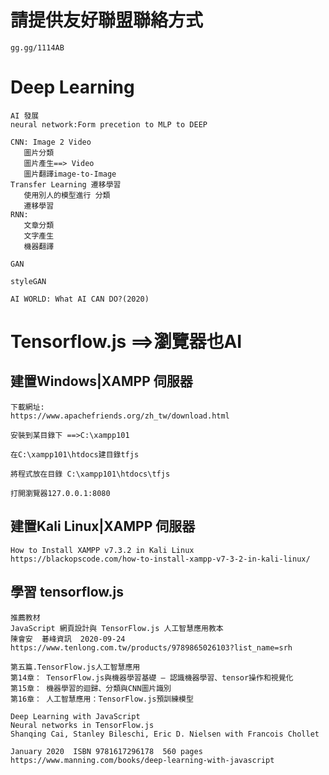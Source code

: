 # 請提供友好聯盟聯絡方式
```
gg.gg/1114AB
```


# Deep Learning
```
AI 發展
neural network:Form precetion to MLP to DEEP

CNN: Image 2 Video
   圖片分類
   圖片產生==> Video
   圖片翻譯image-to-Image 
Transfer Learning 遷移學習
   使用別人的模型進行 分類
   遷移學習
RNN:
   文章分類
   文字產生
   機器翻譯
```
```
GAN

styleGAN

AI WORLD: What AI CAN DO?(2020)
```

# Tensorflow.js ==>瀏覽器也AI
## 建置Windows|XAMPP 伺服器
```
下載網址:
https://www.apachefriends.org/zh_tw/download.html

安裝到某目錄下 ==>C:\xampp101

在C:\xampp101\htdocs建目錄tfjs

將程式放在目錄 C:\xampp101\htdocs\tfjs

打開瀏覽器127.0.0.1:8080
```
## 建置Kali Linux|XAMPP 伺服器
```
How to Install XAMPP v7.3.2 in Kali Linux
https://blackopscode.com/how-to-install-xampp-v7-3-2-in-kali-linux/
```
## 學習 tensorflow.js
```
推薦教材
JavaScript 網頁設計與 TensorFlow.js 人工智慧應用教本
陳會安  碁峰資訊  2020-09-24
https://www.tenlong.com.tw/products/9789865026103?list_name=srh

第五篇.TensorFlow.js人工智慧應用
第14章： TensorFlow.js與機器學習基礎 – 認識機器學習、tensor操作和視覺化
第15章： 機器學習的迴歸、分類與CNN圖片識別
第16章： 人工智慧應用：TensorFlow.js預訓練模型
```
```
Deep Learning with JavaScript 
Neural networks in TensorFlow.js
Shanqing Cai, Stanley Bileschi, Eric D. Nielsen with Francois Chollet

January 2020  ISBN 9781617296178  560 pages  
https://www.manning.com/books/deep-learning-with-javascript
```
